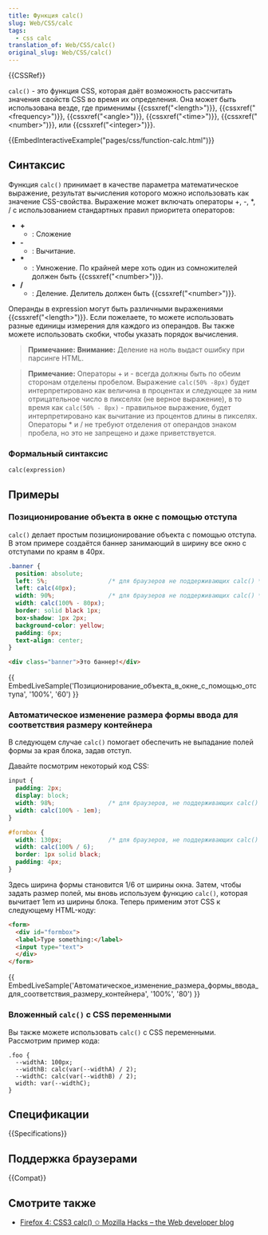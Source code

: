 ```yaml
---
title: Функция calc()
slug: Web/CSS/calc
tags:
  - css calc
translation_of: Web/CSS/calc()
original_slug: Web/CSS/calc()
---
```

{{CSSRef}}

`calc()` - это функция CSS, которая даёт возможность рассчитать значения свойств CSS во время их определения. Она может быть использована везде, где применимы {{cssxref("&lt;length&gt;")}}, {{cssxref("&lt;frequency&gt;")}}, {{cssxref("&lt;angle&gt;")}}, {{cssxref("&lt;time&gt;")}}, {{cssxref("&lt;number&gt;")}}, или {{cssxref("&lt;integer&gt;")}}.

{{EmbedInteractiveExample("pages/css/function-calc.html")}}

## Синтаксис

Функция `calc()` принимает в качестве параметра математическое выражение, результат вычисления которого можно использовать как значение CSS-свойства. Выражение может включать операторы +, -, \*, / с использованием стандартных правил приоритета операторов:

- **+**
  - : Сложение
- **-**
  - : Вычитание.
- **\***
  - : Умножение. По крайней мере хоть один из сомножителей должен быть {{cssxref("&lt;number&gt;")}}.
- **/**
  - : Деление. Делитель должен быть {{cssxref("&lt;number&gt;")}}.

Операнды в expression могут быть различными выражениями {{cssxref("&lt;length&gt;")}}. Если пожелаете, то можете использовать разные единицы измерения для каждого из операндов. Вы также можете использовать скобки, чтобы указать порядок вычисления.

> **Примечание:** **Внимание:** Деление на ноль выдаст ошибку при парсинге HTML.

> **Примечание:** Операторы + и - всегда должны быть по обеим сторонам отделены пробелом. Выражение `calc(50% -8px)` будет интерпретировано как величина в процентах и следующее за ним отрицательное число в пикселях (не верное выражение), в то время как `calc(50% - 8px)` - правильное выражение, будет интерпретировано как вычитание из процентов длины в пикселях.
> Операторы \* и / не требуют отделения от операндов знаком пробела, но это не запрещено и даже приветствуется.

### Формальный синтаксис

    calc(expression)

## Примеры

### Позиционирование объекта в окне с помощью отступа

`calc()` делает простым позиционирование объекта с помощью отступа. В этом примере создаётся баннер занимающий в ширину все окно с отступами по краям в 40px.

```css
.banner {
  position: absolute;
  left: 5%;                 /* для браузеров не поддерживающих calc() */
  left: calc(40px);
  width: 90%;               /* для браузеров не поддерживающих calc() */
  width: calc(100% - 80px);
  border: solid black 1px;
  box-shadow: 1px 2px;
  background-color: yellow;
  padding: 6px;
  text-align: center;
}
```

```html
<div class="banner">Это баннер!</div>
```

{{ EmbedLiveSample('Позиционирование_объекта_в_окне_с_помощью_отступа', '100%', '60') }}

### Автоматическое изменение размера формы ввода для соответствия размеру контейнера

В следующем случае `calc()` помогает обеспечить не выпадание полей формы за края блока, задав отступ.

Давайте посмотрим некоторый код CSS:

```css
input {
  padding: 2px;
  display: block;
  width: 98%;               /* для браузеров, не поддерживающих calc() */
  width: calc(100% - 1em);
}

#formbox {
  width: 130px;             /* для браузеров, не поддерживающих calc() */
  width: calc(100% / 6);
  border: 1px solid black;
  padding: 4px;
}
```

Здесь ширина формы становится 1/6 от ширины окна. Затем, чтобы задать размер полей, мы вновь используем функцию `calc()`, которая вычитает 1em из ширины блока. Теперь применим этот CSS к следующему HTML-коду:

```html
<form>
  <div id="formbox">
  <label>Type something:</label>
  <input type="text">
  </div>
</form>
```

{{ EmbedLiveSample('Автоматическое_изменение_размера_формы_ввода_для_соответствия_размеру_контейнера', '100%', '80') }}

### Вложенный `calc()` с CSS переменными

Вы также можете использовать `calc()` с CSS переменными. Рассмотрим пример кода:

    .foo {
      --widthA: 100px;
      --widthB: calc(var(--widthA) / 2);
      --widthC: calc(var(--widthB) / 2);
      width: var(--widthC);
    }

## Спецификации

{{Specifications}}

## Поддержка браузерами

{{Compat}}

## Смотрите также

- [Firefox 4: CSS3 calc() ✩ Mozilla Hacks – the Web developer blog](https://hacks.mozilla.org/2010/06/css3-calc/)
